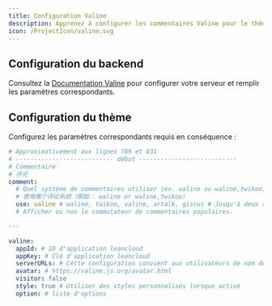 ```yaml
---
title: Configuration Valine
description: Apprenez à configurer les commentaires Valine pour le thème Solitude.
icon: /ProjectIcon/valine.svg
---
```


## Configuration du backend

Consultez la [Documentation Valine](https://valine.js.org/) pour configurer votre serveur et remplir les paramètres correspondants.

## Configuration du thème

Configurez les paramètres correspondants requis en conséquence :

```yml [_config.solitude.yml]
# Approximativement aux lignes 789 et 831
# --------------------------- début ---------------------------
# Commentaire
# 评论
comment:
  # Quel système de commentaires utiliser (ex. waline ou waline,twikoo)
  # 使用哪个评论系统（例如： waline or waline,twikoo）
  use: valine # waline, twikoo, valine, artalk, giscus # Jusqu'à deux systèmes de commentaires peuvent être activés en même temps
  # Afficher ou non le commutateur de commentaires populaires.

···

valine:
  appId: # ID d'application leancloud
  appKey: # Clé d'application leancloud
  serverURLs: # Cette configuration convient aux utilisateurs de nom de domaine personnalisé domestique, la version outre-mer sera automatiquement détectée (pas besoin de remplir manuellement)
  avatar: # https://valine.js.org/avatar.html
  visitor: false
  style: true # Utiliser des styles personnalisés lorsque activé
  option: # liste d'options
```